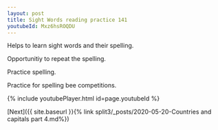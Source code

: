 ```yaml
---
layout: post
title: Sight Words reading practice 141
youtubeId: Mxz6hsROQDU
---
```

 
 
Helps to learn sight words and their spelling.

Opportunitiy to repeat the spelling. 

Practice spelling. 
 
Practice for spelling bee competitions. 
 
{% include youtubePlayer.html id=page.youtubeId %}
 
 

[Next]({{ site.baseurl }}{% link  split3/_posts/2020-05-20-Countries and capitals part 4.md%})
 
